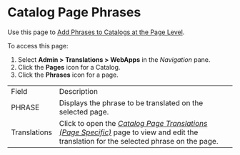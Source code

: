 # Catalog Page Phrases

<div class="use">

Use this page to [Add Phrases to Catalogs at the Page
Level](../Use_Cases/Add_Phrases_to_Catalogs.htm).

</div>

To access this page:

1.  Select **Admin \> Translations \> WebApps** in the *Navigation*
    pane.
2.  Click the **Pages** icon for a Catalog.
3.  Click the **Phrases** icon for a
page.

|              |                                                                                                                                                                                                   |
| ------------ | ------------------------------------------------------------------------------------------------------------------------------------------------------------------------------------------------- |
| Field        | Description                                                                                                                                                                                       |
| PHRASE       | Displays the phrase to be translated on the selected page.                                                                                                                                        |
| Translations | Click to open the *[Catalog Page Translations (Page Specific)](Catalog%20Phrase%20Translations%20Page%20Specific.htm)* page to view and edit the translation for the selected phrase on the page. |
